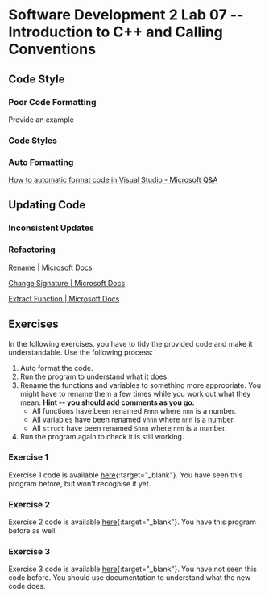 # Software Development 2 Lab 07 -- Introduction to C++ and Calling Conventions

<script src="https://cdn.jsdelivr.net/npm/code-line"></script>
<script>CodeLine.initOnPageLoad({toggleBtn: {show: false}, copyBtn: {show: false}})</script>

<link rel="stylesheet" href="/module-content/css/block.css">





## Code Style

### Poor Code Formatting

Provide an example

### Code Styles



### Auto Formatting

[How to automatic format code in Visual Studio - Microsoft Q&A](https://docs.microsoft.com/en-us/answers/questions/550115/automatic-format-code-in-visual-studio.html)

## Updating Code

### Inconsistent Updates

### Refactoring



[Rename | Microsoft Docs](https://docs.microsoft.com/en-us/cpp/ide/refactoring/rename?view=msvc-170)

[Change Signature | Microsoft Docs](https://docs.microsoft.com/en-us/cpp/ide/refactoring/change-signature?view=msvc-170)

[Extract Function | Microsoft Docs](https://docs.microsoft.com/en-us/cpp/ide/refactoring/extract-function?view=msvc-170)

## Exercises

In the following exercises, you have to tidy the provided code and make it understandable. Use the following process:

1. Auto format the code.
2. Run the program to understand what it does.
3. Rename the functions and variables to something more appropriate. You might have to rename them a few times while you work out what they mean. **Hint -- you should add comments as you go.**
   - All functions have been renamed `Fnnn` where `nnn` is a number.
   - All variables have been renamed `Vnnn` where `nnn` is a number.
   - All `struct` have been renamed `Snnn` where `nnn` is a number.
4. Run the program again to check it is still working.

### Exercise 1

Exercise 1 code is available [here](01.cpp){:target="_blank"}. You have seen this program before, but won't recognise it yet.

### Exercise 2

Exercise 2 code is available [here](02.cpp){:target="_blank"}. You have this program before as well.

### Exercise 3

Exercise 3 code is available [here](03.cpp){:target="_blank"}. You have not seen this code before. You should use documentation to understand what the new code does.
